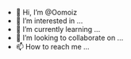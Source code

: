 - 👋 Hi, I’m @Oomoiz
- 👀 I’m interested in ...
- 🌱 I’m currently learning ...
- 💞️ I’m looking to collaborate on ...
- 📫 How to reach me ...

<!---
Oomoiz/Oomoiz is a ✨ special ✨ repository because its `README.md` (this file) appears on your GitHub profile.
You can click the Preview link to take a look at your changes.
--->
